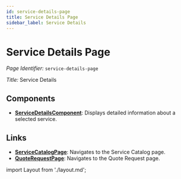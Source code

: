 ```yaml
---
id: service-details-page
title: Service Details Page
sidebar_label: Service Details
---
```


# Service Details Page

*Page Identifier:* `service-details-page`

*Title:* Service Details

## Components
- [**ServiceDetailsComponent**](/docs/components/service_details.md): Displays detailed information about a selected service.


## Links
- [**ServiceCatalogPage**](/docs/pages/service-catalog-page): Navigates to the Service Catalog page.
- [**QuoteRequestPage**](/docs/pages/request-quote-page): Navigates to the Quote Request page.

import Layout from './layout.md';

<Layout />


